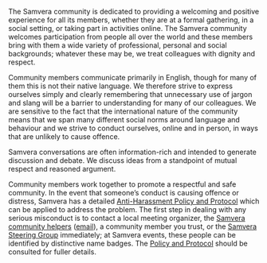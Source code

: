 The Samvera community is dedicated to providing a welcoming and
positive experience for all its members, whether they are at a formal
gathering, in a social setting, or taking part in activities online.
The Samvera community welcomes participation from people all over the
world and these members bring with them a wide variety of
professional, personal and social backgrounds; whatever these may be,
we treat colleagues with dignity and respect.

Community members communicate primarily in English, though for many of
them this is not their native language. We therefore strive to express
ourselves simply and clearly remembering that unnecessary use of
jargon and slang will be a barrier to understanding for many of our
colleagues.  We are sensitive to the fact that the international
nature of the community means that we span many different social norms
around language and behaviour and we strive to conduct ourselves,
online and in person, in ways that are unlikely to cause offence.

Samvera conversations are often information-rich and intended to
generate discussion and debate.  We discuss ideas from a standpoint of
mutual respect and reasoned argument.

Community members work together to promote a respectful and safe
community. In the event that someone’s conduct is causing offence or
distress, Samvera has a detailed
[Anti-Harassment Policy and Protocol](https://samvera.atlassian.net/wiki/spaces/samvera/pages/405211680)
which can be applied to address the problem. The first step in dealing
with any serious misconduct is to contact a local meeting organizer,
the
[Samvera community helpers](https://samvera.atlassian.net/wiki/spaces/samvera/pages/405211681)
([email](mailto:helpers@samvera.org)), a community member you
trust, or the
[Samvera Steering Group](https://samvera.atlassian.net/wiki/spaces/samvera/pages/405210594)
immediately; at Samvera events, these people can be identified by
distinctive name badges. The
[Policy and Protocol](https://samvera.atlassian.net/wiki/spaces/samvera/pages/405211680)
should be consulted for fuller details.
